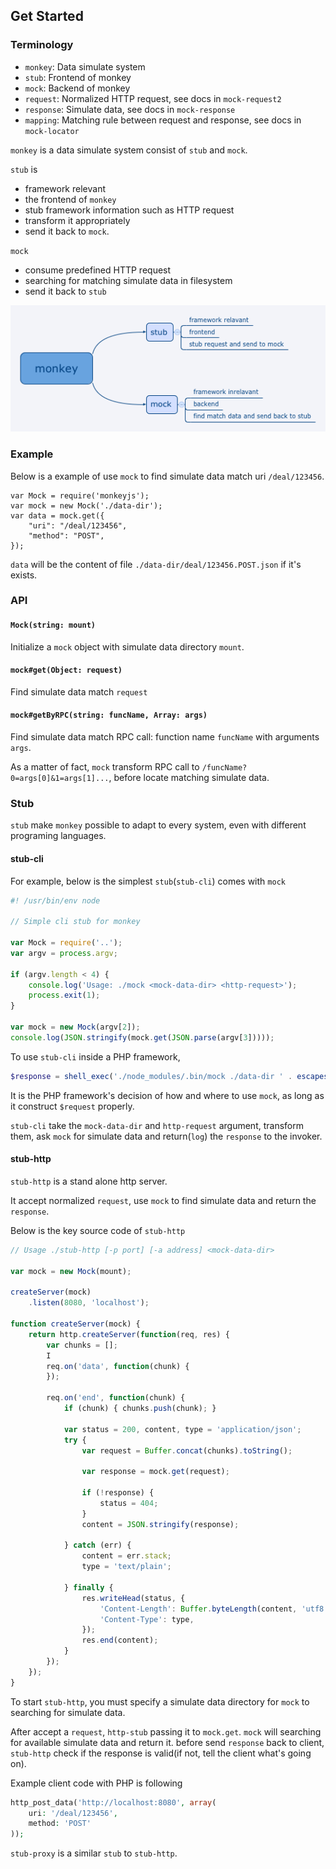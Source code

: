 ## Get Started

### Terminology

  * `monkey`: Data simulate system
  * `stub`: Frontend of monkey
  * `mock`: Backend of monkey
  * `request`: Normalized HTTP request, see docs in `mock-request2`
  * `response`: Simulate data, see docs in `mock-response`
  * `mapping`: Matching rule between request and response, see docs in `mock-locator`

`monkey` is a data simulate system consist of `stub` and `mock`.

`stub` is

  * framework relevant
  * the frontend of `monkey`
  * stub framework information such as HTTP request
  * transform it appropriately 
  * send it back to `mock`.

`mock`

  * consume predefined HTTP request
  * searching for matching simulate data in filesystem
  * send it back to `stub`

![mindmap](./assets/mindmap.png)


### Example

Below is a example of use `mock` to find simulate data match uri `/deal/123456`.

    var Mock = require('monkeyjs');
    var mock = new Mock('./data-dir');
    var data = mock.get({
        "uri": "/deal/123456",
        "method": "POST",
    });
    
`data` will be the content of file `./data-dir/deal/123456.POST.json` if it's exists.

### API

#### `Mock(string: mount)`
Initialize a `mock` object with simulate data directory `mount`.

#### `mock#get(Object: request)`
Find simulate data match `request`

#### `mock#getByRPC(string: funcName, Array: args)`
Find simulate data match RPC call: function name `funcName` with arguments `args`.

As a matter of fact, `mock` transform RPC call to `/funcName?0=args[0]&1=args[1]...`, before locate matching simulate data.


### Stub

`stub` make `monkey` possible to adapt to every system, even with different programing languages.

#### stub-cli
For example, below is the simplest `stub`(`stub-cli`) comes with `mock` 

```js
#! /usr/bin/env node

// Simple cli stub for monkey

var Mock = require('..');
var argv = process.argv;

if (argv.length < 4) {
    console.log('Usage: ./mock <mock-data-dir> <http-request>');
    process.exit(1);
}

var mock = new Mock(argv[2]);
console.log(JSON.stringify(mock.get(JSON.parse(argv[3]))));
```

To use `stub-cli` inside a PHP framework,

```php
$response = shell_exec('./node_modules/.bin/mock ./data-dir ' . escapeshellarg(json_encode($request)));
```

It is the PHP framework's decision of how and where to use `mock`, as long as it construct `$request` properly.

`stub-cli` take the `mock-data-dir` and `http-request` argument, transform them, ask `mock` for simulate data and return(`log`) the `response` to the invoker.

#### stub-http
`stub-http` is a stand alone http server.

It accept normalized `request`, use `mock` to find simulate data and return the `response`.

Below is the key source code of `stub-http`

```js
// Usage ./stub-http [-p port] [-a address] <mock-data-dir>

var mock = new Mock(mount);

createServer(mock)
    .listen(8080, 'localhost');

function createServer(mock) {
    return http.createServer(function(req, res) {
        var chunks = [];
        I
        req.on('data', function(chunk) {
        });

        req.on('end', function(chunk) {
            if (chunk) { chunks.push(chunk); }

            var status = 200, content, type = 'application/json';
            try {
                var request = Buffer.concat(chunks).toString();

                var response = mock.get(request);

                if (!response) {
                    status = 404;
                }
                content = JSON.stringify(response);

            } catch (err) {
                content = err.stack;
                type = 'text/plain';

            } finally {
                res.writeHead(status, {
                    'Content-Length': Buffer.byteLength(content, 'utf8'),
                    'Content-Type': type,
                });
                res.end(content);
            }
        });
    });
}
```

To start `stub-http`, you must specify a simulate data directory for `mock` to searching for simulate data.

After accept a `request`, `http-stub` passing it to `mock.get`. `mock` will searching for available simulate data and return it. before send `response` back to client, `stub-http` check if the response is valid(if not, tell the client what's going on).

Example client code with PHP is following

```php
http_post_data('http://localhost:8080', array(
    uri: '/deal/123456',
    method: 'POST'
));
```

`stub-proxy` is a similar `stub` to `stub-http`.
